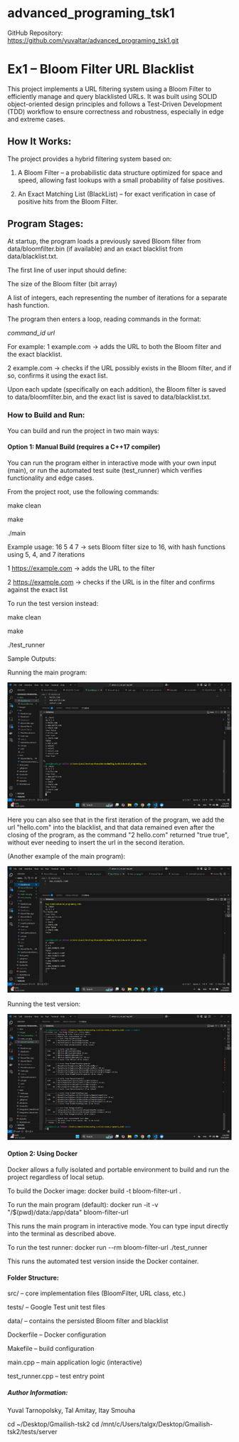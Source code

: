 # advanced_programing_tsk1
GitHub Repository: https://github.com/yuvaltar/advanced_programing_tsk1.git

# Ex1 – Bloom Filter URL Blacklist

This project implements a URL filtering system using a Bloom Filter to efficiently manage and query blacklisted URLs. It was built using SOLID object-oriented design principles and follows a Test-Driven Development (TDD) workflow to ensure correctness and robustness, especially in edge and extreme cases.

## How It Works:

The project provides a hybrid filtering system based on:

1. A Bloom Filter – a probabilistic data structure optimized for space and speed, allowing fast lookups with a small probability of false positives.

2. An Exact Matching List (BlackList) – for exact verification in case of positive hits from the Bloom Filter.

## Program Stages:

At startup, the program loads a previously saved Bloom filter from data/bloomfilter.bin (if available) and an exact blacklist from data/blacklist.txt.

The first line of user input should define:

The size of the Bloom filter (bit array)

A list of integers, each representing the number of iterations for a separate hash function.

The program then enters a loop, reading commands in the format:

*command_id* *url*

For example:
1 example.com → adds the URL to both the Bloom filter and the exact blacklist.

2 example.com → checks if the URL possibly exists in the Bloom filter, and if so, confirms it using the exact list.

Upon each update (specifically on each addition), the Bloom filter is saved to data/bloomfilter.bin, and the exact list is saved to data/blacklist.txt.

### How to Build and Run:

You can build and run the project in two main ways:

#### Option 1: Manual Build (requires a C++17 compiler)

You can run the program either in interactive mode with your own input (main), or run the automated test suite (test_runner) which verifies functionality and edge cases.

From the project root, use the following commands:

make clean

make

./main

Example usage: 16 5 4 7 → sets Bloom filter size to 16, with hash functions using 5, 4, and 7 iterations

1 https://example.com → adds the URL to the filter

2 https://example.com → checks if the URL is in the filter and confirms against the exact list

To run the test version instead:

make clean

make

./test_runner

Sample Outputs:

Running the main program:

![Alt text](images\first_example.png)

Here you can also see that in the first iteration of the program, we add the url "hello.com" into the blacklist, and that data remained even after the closing of the program, as the command "2 hello.com" returned "true true", without ever needing to insert the url in the second iteration.


(Another example of the main program):

![Alt text](images\second_example.png)

Running the test version:

![Alt text](images\test_runner.png)

#### Option 2: Using Docker

Docker allows a fully isolated and portable environment to build and run the project regardless of local setup.

To build the Docker image: 
docker build -t bloom-filter-url .

To run the main program (default): 
docker run -it -v "/$(pwd)/data:/app/data" bloom-filter-url

This runs the main program in interactive mode. You can type input directly into the terminal as described above.

To run the test runner:
docker run --rm bloom-filter-url ./test_runner

This runs the automated test version inside the Docker container.

#### Folder Structure:

src/ – core implementation files (BloomFilter, URL class, etc.)

tests/ – Google Test unit test files

data/ – contains the persisted Bloom filter and blacklist

Dockerfile – Docker configuration

Makefile – build configuration

main.cpp – main application logic (interactive)

test_runner.cpp – test entry point

##### Author Information:

Yuval Tarnopolsky, 
Tal Amitay, 
Itay Smouha

cd ~/Desktop/Gmailish-tsk2
cd /mnt/c/Users/talgx/Desktop/Gmailish-tsk2/tests/server